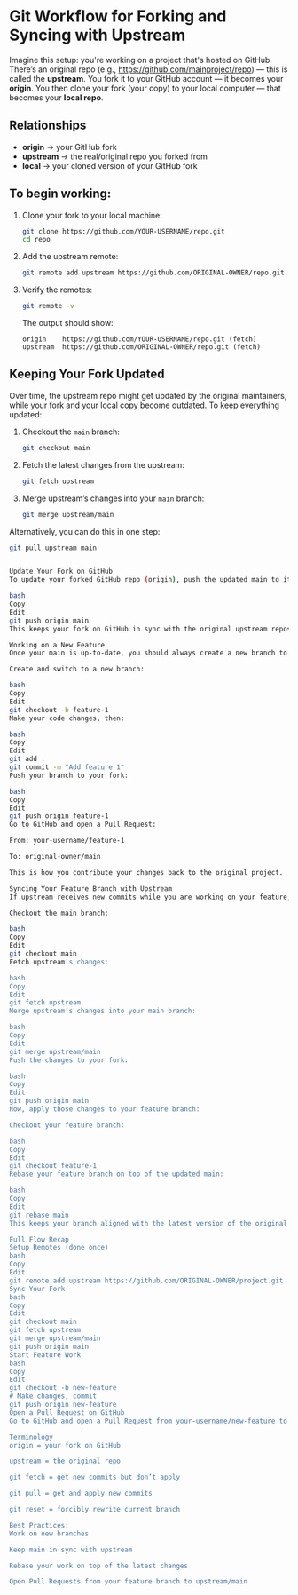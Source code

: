 # Git Workflow for Forking and Syncing with Upstream

Imagine this setup: you're working on a project that's hosted on GitHub. There’s an original repo (e.g., https://github.com/mainproject/repo) — this is called the **upstream**. You fork it to your GitHub account — it becomes your **origin**. You then clone your fork (your copy) to your local computer — that becomes your **local repo**.

## Relationships
- **origin** → your GitHub fork
- **upstream** → the real/original repo you forked from
- **local** → your cloned version of your GitHub fork

## To begin working:

1. Clone your fork to your local machine:
    ```bash
    git clone https://github.com/YOUR-USERNAME/repo.git
    cd repo
    ```

2. Add the upstream remote:
    ```bash
    git remote add upstream https://github.com/ORIGINAL-OWNER/repo.git
    ```

3. Verify the remotes:
    ```bash
    git remote -v
    ```
    The output should show:
    ```
    origin    https://github.com/YOUR-USERNAME/repo.git (fetch)
    upstream  https://github.com/ORIGINAL-OWNER/repo.git (fetch)
    ```

## Keeping Your Fork Updated

Over time, the upstream repo might get updated by the original maintainers, while your fork and your local copy become outdated. To keep everything updated:

1. Checkout the `main` branch:
    ```bash
    git checkout main
    ```

2. Fetch the latest changes from the upstream:
    ```bash
    git fetch upstream
    ```

3. Merge upstream’s changes into your `main` branch:
    ```bash
    git merge upstream/main
    ```

Alternatively, you can do this in one step:
```bash
git pull upstream main


Update Your Fork on GitHub
To update your forked GitHub repo (origin), push the updated main to it:

bash
Copy
Edit
git push origin main
This keeps your fork on GitHub in sync with the original upstream repository.

Working on a New Feature
Once your main is up-to-date, you should always create a new branch to add features or make changes. This avoids touching the main branch.

Create and switch to a new branch:

bash
Copy
Edit
git checkout -b feature-1
Make your code changes, then:

bash
Copy
Edit
git add .
git commit -m "Add feature 1"
Push your branch to your fork:

bash
Copy
Edit
git push origin feature-1
Go to GitHub and open a Pull Request:

From: your-username/feature-1

To: original-owner/main

This is how you contribute your changes back to the original project.

Syncing Your Feature Branch with Upstream
If upstream receives new commits while you are working on your feature, sync again:

Checkout the main branch:

bash
Copy
Edit
git checkout main
Fetch upstream's changes:

bash
Copy
Edit
git fetch upstream
Merge upstream’s changes into your main branch:

bash
Copy
Edit
git merge upstream/main
Push the changes to your fork:

bash
Copy
Edit
git push origin main
Now, apply those changes to your feature branch:

Checkout your feature branch:

bash
Copy
Edit
git checkout feature-1
Rebase your feature branch on top of the updated main:

bash
Copy
Edit
git rebase main
This keeps your branch aligned with the latest version of the original project.

Full Flow Recap
Setup Remotes (done once)
bash
Copy
Edit
git remote add upstream https://github.com/ORIGINAL-OWNER/project.git
Sync Your Fork
bash
Copy
Edit
git checkout main
git fetch upstream
git merge upstream/main
git push origin main
Start Feature Work
bash
Copy
Edit
git checkout -b new-feature
# Make changes, commit
git push origin new-feature
Open a Pull Request on GitHub
Go to GitHub and open a Pull Request from your-username/new-feature to upstream/main.

Terminology
origin = your fork on GitHub

upstream = the original repo

git fetch = get new commits but don’t apply

git pull = get and apply new commits

git reset = forcibly rewrite current branch

Best Practices:
Work on new branches

Keep main in sync with upstream

Rebase your work on top of the latest changes

Open Pull Requests from your feature branch to upstream/main
